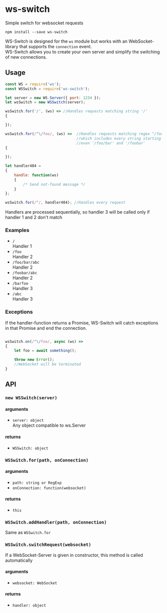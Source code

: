 # ws-switch
  Simple switch for websocket requests

```shell
npm install --save ws-switch
```
WS-Switch is designed for the `ws` module but works with an WebSocket-library that supports the `connection` event.  
WS-Switch allows you to create your own server and simplify the switching of new connections.

## Usage

```js
const WS = require('ws');
const WSSwitch = require('ws-switch');

let server = new WS.Server({ port: 1234 });
let wsSwitch = new WSSwitch(server);

wsSwitch.for('/', (ws) => //Handles requests matching string '/'
{

});

wsSwitch.for(/^\/foo/, (ws) => 	//Handles requests matching regex ^/foo
								//which includes every string starting with /foo
								//even '/foo/bar' and '/foobar'
{
	
});

let handler404 =
{
	handle: function(ws)
	{
		/* Send not-found message */
	}
};

wsSwitch.for(/^/, handler404); //Handles every request
```

Handlers are processed sequentially, so handler 3 will be called only if handler 1 and 2 don't match

### Examples
- `/`  
Handler 1
- `/foo`  
Handler 2
- `/foo/bar/abc`  
Handler 2
- `/foobar/abc`  
Handler 2
- `/barfoo`  
Handler 3
- `/abc`  
Handler 3

### Exceptions

If the handler-function returns a Promise, WS-Switch will catch exceptions in that Promise and end the connection.

```js

wsSwitch.on(/^\/foo/, async (ws) =>
{
	let foo = await something();

	throw new Error();
	//WebSocket will be terminated
}
```

## API

### `new WSSwitch(server)`

#### arguments

- `server: object`  
Any object compatible to ws.Server

#### returns

- `WSSwitch: object`

### `WSSwitch.for(path, onConnection)`

#### arguments

- `path: string or RegExp`
- `onConnection: function(websocket)`

#### returns

- `this`

### `WSSwitch.addHandler(path, onConnection)`
Same as `WSSwitch.for`

### `WSSwitch.switchRequest(websocket)`

If a WebSocket-Server is given in constructor, this method is called automatically

#### arguments

- `websocket: WebSocket`

#### returns

- `handler: object`
